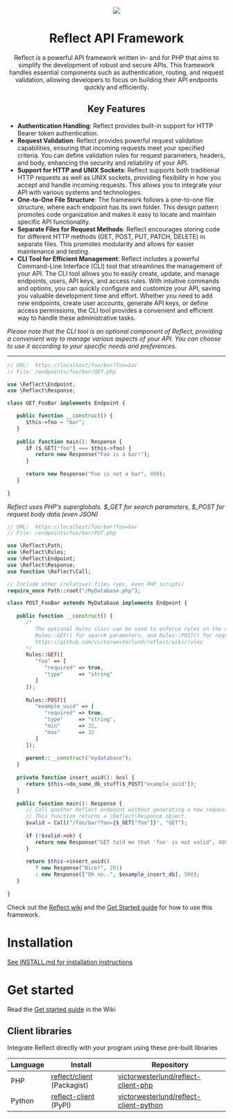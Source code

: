 <p align="center">
   <img src="https://github.com/VictorWesterlund/reflect/assets/35688133/274464b2-04b4-430f-bf4e-73d77e023bee">
</p>
<h1 align="center">Reflect API Framework</h1>

<p align="center">Reflect is a powerful API framework written in- and for PHP that aims to simplify the development of robust and secure APIs. This framework handles essential components such as authentication, routing, and request validation, allowing developers to focus on building their API endpoints quickly and efficiently.</p>

<h2 align="center">Key Features</h2>

- **Authentication Handling**: Reflect provides built-in support for HTTP Bearer token authentication.
- **Request Validation**: Reflect provides powerful request validation capabilities, ensuring that incoming requests meet your specified criteria. You can define validation rules for request parameters, headers, and body, enhancing the security and reliability of your API.
- **Support for HTTP and UNIX Sockets**: Reflect supports both traditional HTTP requests as well as UNIX sockets, providing flexibility in how you accept and handle incoming requests. This allows you to integrate your API with various systems and technologies.
- **One-to-One File Structure**: The framework follows a one-to-one file structure, where each endpoint has its own folder. This design pattern promotes code organization and makes it easy to locate and maintain specific API functionality.
- **Separate Files for Request Methods**: Reflect encourages storing code for different HTTP methods (GET, POST, PUT, PATCH, DELETE) in separate files. This promotes modularity and allows for easier maintenance and testing.
- **CLI Tool for Efficient Management**: Reflect includes a powerful Command-Line Interface (CLI) tool that streamlines the management of your API. The CLI tool allows you to easily create, update, and manage endpoints, users, API keys, and access rules. With intuitive commands and options, you can quickly configure and customize your API, saving you valuable development time and effort. Whether you need to add new endpoints, create user accounts, generate API keys, or define access permissions, the CLI tool provides a convenient and efficient way to handle these administrative tasks.

*Please note that the CLI tool is an optional component of Reflect, providing a convenient way to manage various aspects of your API. You can choose to use it according to your specific needs and preferences.*

---

```php
// URL:  https://localhost/foo/bar?foo=bar
// File: /endpoints/foo/bar/GET.php

use \Reflect\Endpoint;
use \Reflect\Response;

class GET_FooBar implements Endpoint {

   public function __construct() {
      $this->foo = "bar";
   }
   
   public function main(): Response {
      if ($_GET["foo"] === $this->foo) {
         return new Response("Foo is a bar!");
      }
      
      return new Response("Foo is not a bar", 400);
   }
   
}
```
*Reflect uses PHP's superglobals. $_GET for search parameters, $_POST for request body data (even JSON)*

```php
// URL:  https://localhost/foo/bar?foo=bar
// File: /endpoints/foo/bar/PUT.php

use \Reflect\Path;
use \Reflect\Rules;
use \Reflect\Endpoint;
use \Reflect\Response;
use function \Reflect\Call;

// Include other [relative] files (yes, even PHP scripts)
require_once Path::root("/MyDatabase.php");

class POST_FooBar extends MyDatabase implements Endpoint {
   
   public function __construct() {
      /*
         The optional Rules class can be used to enforce rules on the request.
         Rules::GET() for search parameters, and Rules::POST() for request body parameters
         https://github.com/victorwesterlund/reflect/wiki/rules
      */
      Rules::GET([
         "foo" => [
            "required" => true,
            "type"     => "string"
         ]
      ]);
      
      Rules::POST([
         "example_uuid" => [
            "required" => true,
            "type"     => "string",
            "min"      => 32,
            "max"      => 32
         ]
      ]);
      
      parent::__construct("mydatabase");
   }
   
   private function insert_uuid(): bool {
      return $this->do_some_db_stuff($_POST["example_uuid"]);
   }
   
   public function main(): Response {
      // Call another Reflect endpoint without generating a new request with \Reflect\Call
      // This function returns a \Reflect\Response object.
      $valid = Call("/foo/bar?foo={$_GET["foo"]}", "GET");
      
      if (!$valid->ok) {
         return new Response("GET told me that 'foo' is not valid", 400);
      }
      
      return $this->insert_uuid() 
         ? new Response("Nice!", 201)
         : new Response(["Oh no..", $example_insert_db], 500);
   }
   
}
```

Check out the [Reflect wiki](https://github.com/VictorWesterlund/reflect/wiki) and the [Get Started guide](https://github.com/VictorWesterlund/reflect/wiki/Get-Started) for how to use this framework.

# Installation

[See INSTALL.md for installation instructions](https://github.com/VictorWesterlund/reflect/blob/master/INSTALL.md)

# Get started

Read the [Get started guide](https://github.com/VictorWesterlund/reflect/wiki/Get-Started) in the Wiki

## Client libraries

Integrate Reflect directly with your program using these pre-built libraries

Language|Install|Repository
---|---|---
PHP|[reflect/client](https://packagist.org/packages/reflect/client) (Packagist)|[victorwesterlund/reflect-client-php](https://github.com/VictorWesterlund/reflect-client-php)
Python|[reflect-client](https://pypi.org/project/reflect-client/) (PyPI)|[victorwesterlund/reflect-client-python](https://github.com/VictorWesterlund/reflect-client-python)
